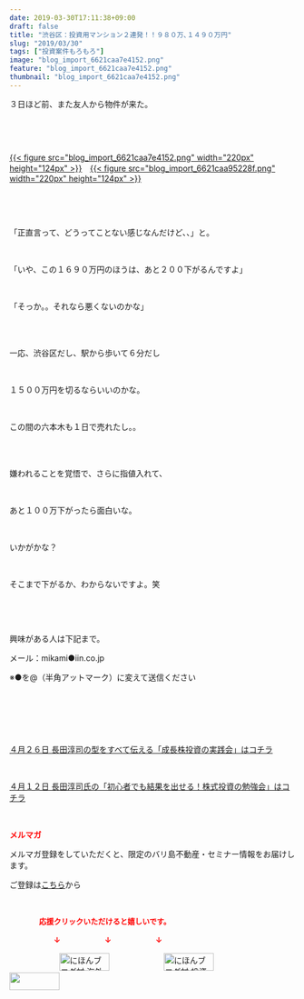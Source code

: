 ```yaml
---
date: 2019-03-30T17:11:38+09:00
draft: false
title: "渋谷区：投資用マンション２連発！！９８０万､１４９０万円"
slug: "2019/03/30"
tags: ["投資案件もろもろ"]
image: "blog_import_6621caa7e4152.png"
feature: "blog_import_6621caa7e4152.png"
thumbnail: "blog_import_6621caa7e4152.png"
---
```

<p>３日ほど前、また友人から物件が来た。</p><p> </p><p> </p><p><a href="blog_import_6621caa7e4152.png">{{< figure src="blog_import_6621caa7e4152.png" width="220px" height="124px" >}}</a>　<a href="blog_import_6621caa95228f.png">{{< figure src="blog_import_6621caa95228f.png" width="220px" height="124px" >}}</a></p><p> </p><p> </p><p>「正直言って、どうってことない感じなんだけど、、」と。</p><p> </p><p>「いや、この１６９０万円のほうは、あと２００下がるんですよ」</p><p> </p><p>「そっか。。それなら悪くないのかな」</p><p> </p><p><br/>一応、渋谷区だし、駅から歩いて６分だし</p><p> </p><p>１５００万円を切るならいいのかな。</p><p> </p><p>この間の六本木も１日で売れたし。。</p><p> </p><p><br/>嫌われることを覚悟で、さらに指値入れて、</p><p> </p><p>あと１００万下がったら面白いな。</p><p> </p><p>いかがかな？</p><p> </p><p>そこまで下がるか、わからないですよ。笑</p><p> </p><p> </p><p>興味がある人は下記まで。</p><p>メール：mikami●iin.co.jp</p><p>※●を@（半角アットマーク）に変えて送信ください</p><p> </p><p> </p><p> </p><p><a href="entry-12450322392.html" target="_blank">４月２６日 長田淳司の型をすべて伝える「成長株投資の実践会」はコチラ</a></p><p> </p><p><a href="entry-12449654667.html" target="_blank">４月１２日 長田淳司氏の「初心者でも結果を出せる！株式投資の勉強会」はコチラ</a></p><p> </p><p><span style="font-weight: bold;"><span style="color: rgb(255, 0, 0);">メルマガ</span></span></p><p>メルマガ登録をしていただくと、限定のバリ島不動産・セミナー情報をお届けします。</p><p>ご登録は<a href="f9eeVI" target="_blank">こちら</a>から</p><p style="text-align: center;"> </p><p><font color="#ff0000" size="2"><strong>　　　　応援クリックいただけると嬉しいです。</strong></font></p><p><font color="#ff0000" size="2"><strong>　　　　　　↓　　　　　　↓　　　　　　↓</strong></font></p><p><a href="ranking.html?p_cid=01260127" id="&amp;blogmura_banner"><img alt="にほんブログ村 海外生活ブログ バリ島情報へ" border="0" height="31" src="data:image/svg+xml;charset=utf-8,%3Csvg%20xmlns%3D%22http%3A%2F%2Fwww.w3.org%2F2000%2Fsvg%22%20title%3D%22Placeholder%20for%20Images%22%20role%3D%22presentation%22%20viewBox%3D%220%200%2088%2031%22%20%2F%3E" width="88" data-src="//overseas.blogmura.com/bali/img/bali88_31.gif" style="aspect-ratio: auto 88 / 31;"/><noscript><img alt="にほんブログ村 海外生活ブログ バリ島情報へ" border="0" height="31" src="//overseas.blogmura.com/bali/img/bali88_31.gif" width="88"></noscript></a>  <a href="ranking.html?p_cid=01260127" id="&amp;blogmura_banner"><img alt="にほんブログ村 投資ブログ 不動産投資へ" border="0" height="31" src="data:image/svg+xml;charset=utf-8,%3Csvg%20xmlns%3D%22http%3A%2F%2Fwww.w3.org%2F2000%2Fsvg%22%20title%3D%22Placeholder%20for%20Images%22%20role%3D%22presentation%22%20viewBox%3D%220%200%2088%2031%22%20%2F%3E" width="88" data-src="//investment.blogmura.com/hudousantoushi/img/hudousantoushi88_31.gif" style="aspect-ratio: auto 88 / 31;"/><noscript><img alt="にほんブログ村 投資ブログ 不動産投資へ" border="0" height="31" src="//investment.blogmura.com/hudousantoushi/img/hudousantoushi88_31.gif" width="88"></noscript></a> <a href="link.php?1804582" title="人気ブログランキングへ"><img border="0" height="31" src="data:image/svg+xml;charset=utf-8,%3Csvg%20xmlns%3D%22http%3A%2F%2Fwww.w3.org%2F2000%2Fsvg%22%20title%3D%22Placeholder%20for%20Images%22%20role%3D%22presentation%22%20viewBox%3D%220%200%2088%2031%22%20%2F%3E" width="88" data-src="https://blog.with2.net/img/banner/banner_22.gif" style="aspect-ratio: auto 88 / 31;"/><noscript><img border="0" height="31" src="https://blog.with2.net/img/banner/banner_22.gif" width="88"></noscript></a></p><p> </p>

